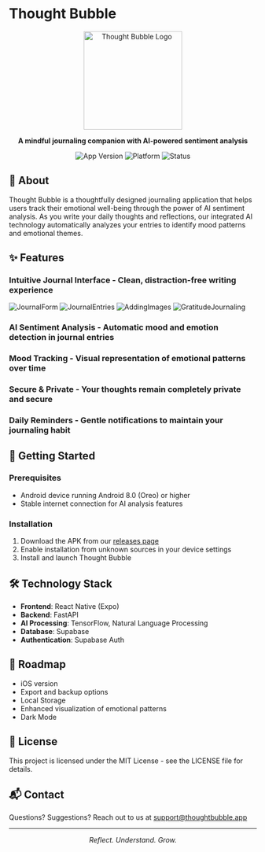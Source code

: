 # Thought Bubble

<p align="center">
  <img src="assets/images/iconTemp.png" alt="Thought Bubble Logo" width="200"/>
</p>

<p align="center">
  <b>A mindful journaling companion with AI-powered sentiment analysis</b>
</p>

<p align="center">
  <img src="https://img.shields.io/badge/version-v0.1.0-blue" alt="App Version" />
  <img src="https://img.shields.io/badge/platform-Android-brightgreen" alt="Platform" />
  <img src="https://img.shields.io/badge/status-alpha-orange" alt="Status" />
</p>

## 📱 About

Thought Bubble is a thoughtfully designed journaling application that helps users track their emotional well-being through the power of AI sentiment analysis. As you write your daily thoughts and reflections, our integrated AI technology automatically analyzes your entries to identify mood patterns and emotional themes.

## ✨ Features

### **Intuitive Journal Interface** - Clean, distraction-free writing experience

![JournalForm](./assets/images/screenshots/Screenshot%202025-03-04%20185101.png)
![JournalEntries](./assets/images/screenshots/Screenshot%202025-03-04%20190200.png)
![AddingImages](./assets/images/screenshots/Screenshot%202025-03-04%20185739.png)
![GratitudeJournaling](./assets/images/screenshots/Screenshot%202025-03-04%20190244.png)

### **AI Sentiment Analysis** - Automatic mood and emotion detection in journal entries

### **Mood Tracking** - Visual representation of emotional patterns over time

### **Secure & Private** - Your thoughts remain completely private and secure

### **Daily Reminders** - Gentle notifications to maintain your journaling habit

## 🚀 Getting Started

### Prerequisites

- Android device running Android 8.0 (Oreo) or higher
- Stable internet connection for AI analysis features

### Installation

1. Download the APK from our [releases page](https://github.com/thoughtbubble/releases)
2. Enable installation from unknown sources in your device settings
3. Install and launch Thought Bubble

## 🛠️ Technology Stack

- **Frontend**: React Native (Expo)
- **Backend**: FastAPI
- **AI Processing**: TensorFlow, Natural Language Processing
- **Database**: Supabase
- **Authentication**: Supabase Auth

## 🔮 Roadmap

- iOS version
- Export and backup options
- Local Storage
- Enhanced visualization of emotional patterns
- Dark Mode

## 📝 License

This project is licensed under the MIT License - see the LICENSE file for details.

## 📬 Contact

Questions? Suggestions? Reach out to us at support@thoughtbubble.app

---

<p align="center">
  <i>Reflect. Understand. Grow.</i>
</p>
